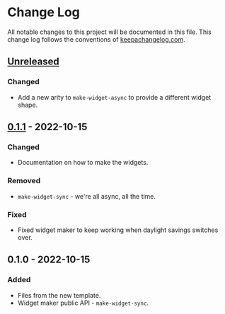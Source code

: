 # Change Log
All notable changes to this project will be documented in this file. This change log follows the conventions of [keepachangelog.com](http://keepachangelog.com/).

## [Unreleased]
### Changed
- Add a new arity to `make-widget-async` to provide a different widget shape.

## [0.1.1] - 2022-10-15
### Changed
- Documentation on how to make the widgets.

### Removed
- `make-widget-sync` - we're all async, all the time.

### Fixed
- Fixed widget maker to keep working when daylight savings switches over.

## 0.1.0 - 2022-10-15
### Added
- Files from the new template.
- Widget maker public API - `make-widget-sync`.

[Unreleased]: https://github.com/your-name/blackjack/compare/0.1.1...HEAD
[0.1.1]: https://github.com/your-name/blackjack/compare/0.1.0...0.1.1
